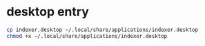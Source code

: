 # desktop entry

```bash
cp indexer.desktop ~/.local/share/applications/indexer.desktop
chmod +x ~/.local/share/applications/indexer.desktop
``` 